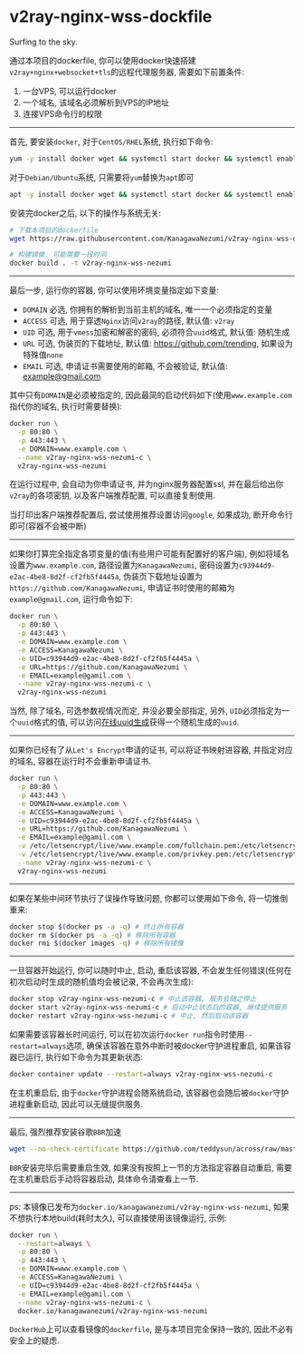 # v2ray-nginx-wss-dockfile
Surfing to the sky.


通过本项目的dockerfile, 你可以使用docker快速搭建`v2ray+nginx+websocket+tls`的远程代理服务器, 需要如下前置条件:

1. 一台VPS, 可以运行docker
2. 一个域名, 该域名必须解析到VPS的IP地址
3. 连接VPS命令行的权限

---

首先, 要安装`docker`, 对于`CentOS/RHEL`系统, 执行如下命令:

```bash
yum -y install docker wget && systemctl start docker && systemctl enable docker
```

对于`Debian/Ubuntu`系统, 只需要将`yum`替换为`apt`即可

```bash
apt -y install docker wget && systemctl start docker && systemctl enable docker
```

安装完docker之后, 以下的操作与系统无关:

```bash
# 下载本项目的dockerfile
wget https://raw.githubusercontent.com/KanagawaNezumi/v2ray-nginx-wss-dockerfile/master/dockerfile -O dockerfile

# 构建镜像, 可能需要一段时间
docker build . -t v2ray-nginx-wss-nezumi 
```
---

最后一步, 运行你的容器, 你可以使用环境变量指定如下变量:

- `DOMAIN` 必选, 你拥有的解析到当前主机的域名, 唯一一个必须指定的变量
- `ACCESS` 可选, 用于穿透`Nginx`访问`v2ray`的路径, 默认值: `v2ray`
- `UID` 可选, 用于`vmess`加密和解密的密码, 必须符合`uuid`格式, 默认值: 随机生成
- `URL` 可选, 伪装页的下载地址, 默认值: https://github.com/trending, 如果设为特殊值`none`
- `EMAIL` 可选, 申请证书需要使用的邮箱, 不会被验证, 默认值: example@gmail.com


其中只有`DOMAIN`是必须被指定的, 因此最简的启动代码如下(使用`www.example.com`指代你的域名, 执行时需要替换):

```bash
docker run \
  -p 80:80 \
  -p 443:443 \
  -e DOMAIN=www.example.com \
  --name v2ray-nginx-wss-nezumi-c \
  v2ray-nginx-wss-nezumi
```

在运行过程中, 会自动为你申请证书,  并为nginx服务器配置ssl, 并在最后给出你`v2ray`的各项密钥, 以及客户端推荐配置, 可以直接复制使用.

当打印出客户端推荐配置后, 尝试使用推荐设置访问`google`, 如果成功, 断开命令行即可(容器不会被中断)

----

如果你打算完全指定各项变量的值(有些用户可能有配置好的客户端), 例如将域名设置为`www.example.com`, 路径设置为`KanagawaNezumi`, 密码设置为`c93944d9-e2ac-4be8-8d2f-cf2fb5f4445a`, 伪装页下载地址设置为`https://github.com/KanagawaNezumi`, 申请证书时使用的邮箱为`example@gmail.com`, 运行命令如下:

```bash
docker run \
  -p 80:80 \
  -p 443:443 \
  -e DOMAIN=www.example.com \
  -e ACCESS=KanagawaNezumi \
  -e UID=c93944d9-e2ac-4be8-8d2f-cf2fb5f4445a \
  -e URL=https://github.com/KanagawaNezumi \
  -e EMAIL=example@gamil.com \
  --name v2ray-nginx-wss-nezumi-c \
  v2ray-nginx-wss-nezumi
```

当然, 除了域名, 可选参数视情况而定, 并没必要全部指定, 另外, `UID`必须指定为一个`uuid`格式的值, 可以访问[在线uuid生成](https://www.uuidgenerator.net/)获得一个随机生成的`uuid`.

---

如果你已经有了从`Let's Encrypt`申请的证书, 可以将证书映射进容器, 并指定对应的域名, 容器在运行时不会重新申请证书.

```bash
docker run \
  -p 80:80 \
  -p 443:443 \
  -e DOMAIN=www.example.com \
  -e ACCESS=KanagawaNezumi \
  -e UID=c93944d9-e2ac-4be8-8d2f-cf2fb5f4445a \
  -e URL=https://github.com/KanagawaNezumi \
  -e EMAIL=example@gamil.com \
  -v /etc/letsencrypt/live/www.example.com/fullchain.pem:/etc/letsencrypt/live/www.example.com/fullchain.pem \
  -v /etc/letsencrypt/live/www.example.com/privkey.pem:/etc/letsencrypt/live/www.example.com/privkey.pem \
  --name v2ray-nginx-wss-nezumi-c \
  v2ray-nginx-wss-nezumi
```
---

如果在某些中间环节执行了误操作导致问题, 你都可以使用如下命令, 将一切推倒重来:

```bash
docker stop $(docker ps -a -q) # 终止所有容器
docker rm $(docker ps -a -q) # 移除所有容器
docker rmi $(docker images -q) # 移除所有镜像
```
---

一旦容器开始运行, 你可以随时中止, 启动, 重启该容器, 不会发生任何错误(任何在初次启动时生成的随机值均会被记录, 不会再次生成):

```bash
docker stop v2ray-nginx-wss-nezumi-c # 中止该容器, 服务会随之停止
docker start v2ray-nginx-wss-nezumi-c # 启动中止状态后的容器, 继续提供服务
docker restart v2ray-nginx-wss-nezumi-c # 中止, 然后启动该容器
```

如果需要该容器长时间运行, 可以在初次运行`docker run`指令时使用`--restart=always`选项, 确保该容器在意外中断时被docker守护进程重启, 如果该容器已运行, 执行如下命令为其更新状态:

```bash
docker container update --restart=always v2ray-nginx-wss-nezumi-c
```

在主机重启后, 由于`docker`守护进程会随系统启动, 该容器也会随后被`docker`守护进程重新启动, 因此可以无缝提供服务.

---

最后, 强烈推荐安装谷歌`BBR`加速

```bash
wget --no-check-certificate https://github.com/teddysun/across/raw/master/bbr.sh && chmod +x bbr.sh && ./bbr.sh
```
`BBR`安装完毕后需要重启生效, 如果没有按照上一节的方法指定容器自动重启, 需要在主机重启后手动将容器启动, 具体命令请查看上一节. 

---

ps: 本镜像已发布为`docker.io/kanagawanezumi/v2ray-nginx-wss-nezumi`, 如果不想执行本地build(耗时太久), 可以直接使用该镜像运行, 示例:

```bash
docker run \
  --restart=always \
  -p 80:80 \
  -p 443:443 \
  -e DOMAIN=www.example.com \
  -e ACCESS=KanagawaNezumi \
  -e UID=c93944d9-e2ac-4be8-8d2f-cf2fb5f4445a \
  -e EMAIL=example@gamil.com \
  --name v2ray-nginx-wss-nezumi-c \
  docker.io/kanagawanezumi/v2ray-nginx-wss-nezumi
  ```
`DockerHub`上可以查看镜像的`dockerfile`, 是与本项目完全保持一致的, 因此不必有安全上的疑虑.
